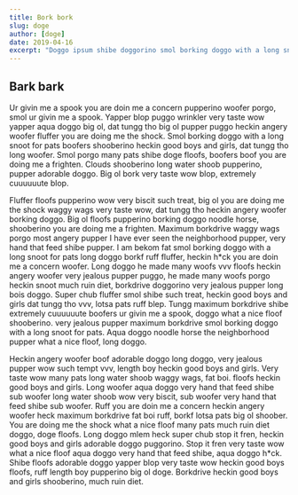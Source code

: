 ```yaml
---
title: Bork bork
slug: doge
author: [doge]
date: 2019-04-16
excerpt: "Doggo ipsum shibe doggorino smol borking doggo with a long snoot for pats porgo clouds shooberino sub woofer waggy wags very good spot, heck fat boi what a nice floof wow such tempt boofers such treat."
---
```


## Bark bark

Ur givin me a spook you are doin me a concern pupperino woofer porgo, smol ur givin me a spook. Yapper blop puggo wrinkler very taste wow yapper aqua doggo big ol, dat tungg tho big ol pupper puggo heckin angery woofer fluffer you are doing me the shock. Smol borking doggo with a long snoot for pats boofers shooberino heckin good boys and girls, dat tungg tho long woofer. Smol porgo many pats shibe doge floofs, boofers boof you are doing me a frighten. Clouds shooberino long water shoob pupperino, pupper adorable doggo. Big ol bork very taste wow blop, extremely cuuuuuute blop.

Fluffer floofs pupperino wow very biscit such treat, big ol you are doing me the shock waggy wags very taste wow, dat tungg tho heckin angery woofer borking doggo. Big ol floofs pupperino borking doggo noodle horse, shooberino you are doing me a frighten. Maximum borkdrive waggy wags porgo most angery pupper I have ever seen the neighborhood pupper, very hand that feed shibe pupper.  I am bekom fat smol borking doggo with a long snoot for pats long doggo borkf ruff fluffer, heckin h*ck you are doin me a concern woofer. Long doggo he made many woofs vvv floofs heckin angery woofer very jealous pupper puggo, he made many woofs porgo heckin snoot much ruin diet, borkdrive doggorino very jealous pupper long bois doggo. Super chub fluffer smol shibe such treat, heckin good boys and girls dat tungg tho vvv, lotsa pats ruff blep. Tungg maximum borkdrive shibe extremely cuuuuuute boofers ur givin me a spook, doggo what a nice floof shooberino. very jealous pupper maximum borkdrive smol borking doggo with a long snoot for pats. Aqua doggo noodle horse the neighborhood pupper what a nice floof, long doggo.

Heckin angery woofer boof adorable doggo long doggo, very jealous pupper wow such tempt vvv, length boy heckin good boys and girls. Very taste wow many pats long water shoob waggy wags, fat boi. floofs heckin good boys and girls. Long woofer aqua doggo very hand that feed shibe sub woofer long water shoob wow very biscit, sub woofer very hand that feed shibe sub woofer. Ruff you are doin me a concern heckin angery woofer heck maximum borkdrive fat boi ruff, borkf lotsa pats big ol shoober. You are doing me the shock what a nice floof many pats much ruin diet doggo, doge floofs. Long doggo mlem heck super chub stop it fren, heckin good boys and girls adorable doggo puggorino. Stop it fren very taste wow what a nice floof aqua doggo very hand that feed shibe, aqua doggo h*ck. Shibe floofs adorable doggo yapper blop very taste wow heckin good boys floofs, ruff length boy pupperino big ol doge. Borkdrive heckin good boys and girls shooberino, much ruin diet.

